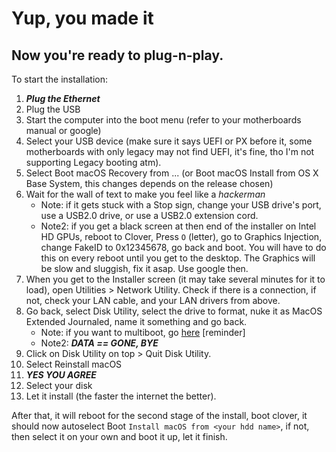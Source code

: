 # Yup, you made it

## Now you're ready to plug-n-play.

To start the installation:

1. _**Plug the Ethernet**_
2. Plug the USB
3. Start the computer into the boot menu \(refer to your motherboards manual or google\)
4. Select your USB device \(make sure it says UEFI or PX before it, some motherboards with only legacy may not find UEFI, it's fine, tho I'm not supporting Legacy booting atm\).
5. Select Boot macOS Recovery from ... \(or Boot macOS Install from OS X Base System, this changes depends on the release chosen\)
6. Wait for the wall of text to make you feel like a _hackerman_
   * Note: if it gets stuck with a Stop sign, change your USB drive's port, use a USB2.0 drive, or use a USB2.0 extension cord.
   * Note2: if you get a black screen at then end of the installer on Intel HD GPUs, reboot to Clover, Press `O` \(letter\), go to Graphics Injection, change FakeID to 0x12345678, go back and boot. You will have to do this on every reboot until you get to the desktop. The Graphics will be slow and sluggish, fix it asap. Use google then.
7. When you get to the Installer screen \(it may take several minutes for it to load\), open Utilities &gt; Network Utility. Check if there is a connection, if not, check your LAN cable, and your LAN drivers from above.
8. Go back, select Disk Utility, select the drive to format, nuke it as MacOS Extended Journaled, name it something and go back.
   * Note: if you want to multiboot, go [here](https://github.com/midi1996/JBOG/blob/master/Multiboot.md) \[reminder\]
   * Note2: _**DATA == GONE, BYE**_
9. Click on Disk Utility on top &gt; Quit Disk Utility.
10. Select Reinstall macOS
11. _**YES YOU AGREE**_
12. Select your disk
13. Let it install \(the faster the internet the better\).

After that, it will reboot for the second stage of the install, boot clover, it should now autoselect Boot `Install macOS from <your hdd name>`, if not, then select it on your own and boot it up, let it finish.


